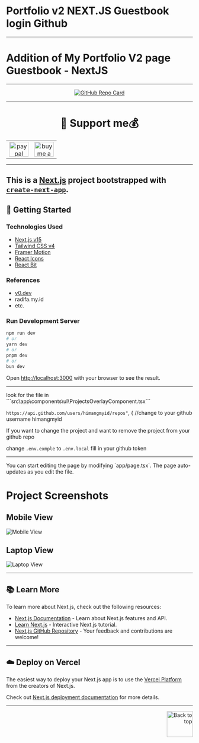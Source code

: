 # Portfolio v2 NEXT.JS Guestbook login Github
---


# Addition of My Portfolio V2 page Guestbook - NextJS
---
<p align="center">
  <a href="https://github.com/himangmyid/portofolio-v2">
    <img src="https://github-readme-stats.vercel.app/api/pin/?username=himangmyid&repo=portofolio-v2&theme=tokyonight" alt="GitHub Repo Card">
  </a>
</p>

<hr/>
<div align="center">
<h1 align="center">💸 Support me💰</h1>
<table align="center">
  <tr>
     <td align="center">
      <a href="https://paypal.me/DogGhozt" target="_blank">
        <img src="https://raw.githubusercontent.com/maurodesouza/profile-readme-generator/master/src/assets/icons/social/paypal/default.svg" width="52" height="40" alt="paypal logo" />
      </a>
    </td>
    <td align="center">
  <a href="https://trakteer.id/himang/tip" target="_blank">
    <img src="https://img.icons8.com/?size=100&id=13013&format=png&color=000000" width="52" height="40" alt="buy me a coffee" />
  </a>
</td>
  </tr>
</table>
</div>


---
This is a [Next.js](https://nextjs.org) project bootstrapped with [`create-next-app`](https://nextjs.org/docs/app/api-reference/cli/create-next-app).
---
## 🚀 Getting Started

### Technologies Used
- [Next.js v15](https://nextjs.org)
- [Tailwind CSS v4](https://tailwindcss.com)
- [Framer Motion](https://framermotion.framer.website/)
- [React Icons](https://react-icons.github.io/react-icons/)
- [React Bit](https://www.reactbits.dev/)

### References
- [v0.dev](https://v0.dev)
- radifa.my.id
- etc.

### Run Development Server

```bash
npm run dev
# or
yarn dev
# or
pnpm dev
# or
bun dev
```

Open [http://localhost:3000](http://localhost:3000) with your browser to see the result.
<hr/>
look for the file in ```src\app\components\ul\ProjectsOverlayComponent.tsx```

```https://api.github.com/users/himangmyid/repos"```, { //change to your github username himangmyid

If you want to change the project and want to remove the project from your github repo

change ```.env.exmple``` to ```.env.local``` fill in your github token
<hr/>
You can start editing the page by modifying `app/page.tsx`. The page auto-updates as you edit the file.

# Project Screenshots
## Mobile View
  ![Mobile View](https://github.com/himangmyid/portofolio-v2/blob/main/hp.png?raw=true)
## Laptop View
  ![Laptop View](https://github.com/himangmyid/portofolio-v2/blob/main/laptop.png?raw=true)

---

## 📚 Learn More

To learn more about Next.js, check out the following resources:
- [Next.js Documentation](https://nextjs.org/docs) - Learn about Next.js features and API.
- [Learn Next.js](https://nextjs.org/learn) - Interactive Next.js tutorial.
- [Next.js GitHub Repository](https://github.com/vercel/next.js) - Your feedback and contributions are welcome!

---

## ☁️ Deploy on Vercel

The easiest way to deploy your Next.js app is to use the [Vercel Platform](https://vercel.com/new?utm_medium=default-template&filter=next.js&utm_source=create-next-app&utm_campaign=create-next-app-readme) from the creators of Next.js.

Check out [Next.js deployment documentation](https://nextjs.org/docs/app/building-your-application/deploying) for more details.

---

<p align="right">
  <a href="#top">
    <img src="https://img.icons8.com/?size=100&id=114041&format=png" alt="Back to top" width="70" height="70">
  </a>
</p>
